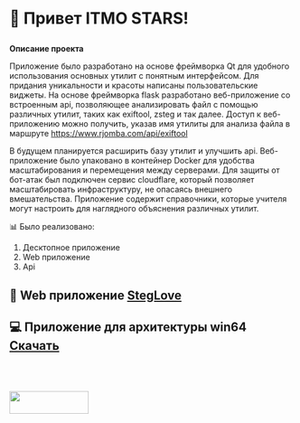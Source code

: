 # <p><strong> &#128205; Привет ITMO STARS!</strong> 

<strong>Описание проекта</strong>

Приложение было разработано на основе фреймворка Qt для удобного использования основных утилит с понятным интерфейсом. Для придания уникальности и красоты написаны пользовательские виджеты. На основе фреймворка flask разработано веб-приложение со встроенным api, позволяющее анализировать файл с помощью различных утилит, таких как exiftool, zsteg и так далее. Доступ к веб-приложению можно получить, указав имя утилиты для анализа файла в маршруте https://www.rjomba.com/api/exiftool 

В будущем планируется расширить базу утилит и улучшить api. Веб-приложение было упаковано в контейнер Docker для удобства масштабирования и перемещения между серверами. Для защиты от бот-атак был подключен сервис cloudflare, который позволяет масштабировать инфраструктуру, не опасаясь внешнего вмешательства. Приложение содержит справочники, которые учителя могут настроить для наглядного объяснения различных утилит.

&#128202; Было реализовано:
1. Десктопное приложение
2. Web приложение
3. Api

## &#128242; Web приложение <a href="https://www.rjomba.com">StegLove</a> 
## &#128187; Приложение для архитектуры win64 <a href="https://github.com/Cpp-Gleb/StegLove/releases/tag/1.2">Скачать</a> 

<p><br><br><br><a href="https://github.com/Cpp-Gleb/StegLove/releases/tag/1.2"><img src="https://github.com/user-attachments/assets/e6337c95-a83e-4d61-b220-80b3e8e97288" href="https://rjomba.com" width="140" height="40" /> </a></p>
